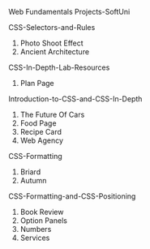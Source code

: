Web Fundamentals Projects-SoftUni 

CSS-Selectors-and-Rules
1. Photo Shoot Effect
2. Ancient Architecture

CSS-In-Depth-Lab-Resources
1. Plan Page

Introduction-to-CSS-and-CSS-In-Depth
1. The Future Of Cars
2. Food Page
3. Recipe Card
4. Web Agency

CSS-Formatting
1. Briard
2. Autumn

CSS-Formatting-and-CSS-Positioning
1. Book Review
2. Option Panels
3. Numbers
4. Services
